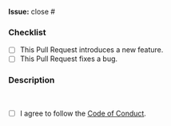 <!-- markdownlint-disable MD041 -->

**Issue:** close #

### Checklist

- [ ] This Pull Request introduces a new feature.
- [ ] This Pull Request fixes a bug.

### Description

<!--
A clear and concise description
  - Why did you make this change?
  - Please describe how this method is better than others.
-->

<br />

- [ ] I agree to follow the [Code of Conduct](https://github.com/5ouma/mli/blob/main/.github/CODE_OF_CONDUCT.md).
